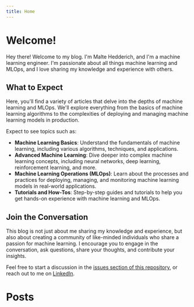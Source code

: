 ```yaml
---
title: Home
---
```


# Welcome!

Hey there! Welcome to my blog. I'm Malte Hedderich, and I'm a machine learning engineer. I'm passionate about all things machine learning and MLOps, and I love sharing my knowledge and experience with others.

## What to Expect

Here, you'll find a variety of articles that delve into the depths of machine learning and MLOps. We'll explore everything from the basics of machine learning algorithms to the complexities of deploying and managing machine learning models in production.

Expect to see topics such as:

- **Machine Learning Basics**: Understand the fundamentals of machine learning, including various algorithms, techniques, and applications.
- **Advanced Machine Learning**: Dive deeper into complex machine learning concepts, including neural networks, deep learning, reinforcement learning, and more.
- **Machine Learning Operations (MLOps)**: Learn about the processes and practices for deploying, managing, and monitoring machine learning models in real-world applications.
- **Tutorials and How-Tos**: Step-by-step guides and tutorials to help you get hands-on experience with machine learning and MLOps.

## Join the Conversation

This blog is not just about me sharing my knowledge and experience, but also about creating a community of like-minded individuals who share a passion for machine learning. I encourage you to engage in the conversation, ask questions, share your thoughts, and contribute your insights.

Feel free to start a discussion in the [issues section of this repository](https://github.com/maltehedderich/blog/issues), or reach out to me on [LinkedIn](https://www.linkedin.com/in/hedderich).

# Posts
